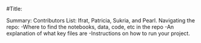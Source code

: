 #Title:

Summary: 
Contributors List: Ifrat, Patricia, Sukria, and Pearl. 
Navigating the repo: 
-Where to find the notebooks, data, code, etc in the repo
-An explanation of what key files are 
-Instructions on how to run your project. 
